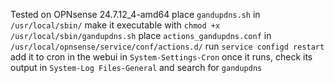 Tested on OPNsense 24.7.12_4-amd64
place `gandupdns.sh` in `/usr/local/sbin/`
make it executable with `chmod +x /usr/local/sbin/gandupdns.sh`
place `actions_gandupdns.conf` in `/usr/local/opnsense/service/conf/actions.d/`
run `service configd restart`
add it to cron in the webui in `System-Settings-Cron`
once it runs, check its output in `System-Log Files-General` and search for `gandupdns`

